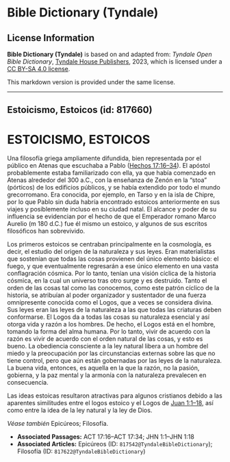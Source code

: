 # Bible Dictionary (Tyndale)

## License Information

**Bible Dictionary (Tyndale)** is based on and adapted from: _Tyndale Open Bible Dictionary_, [Tyndale House Publishers](https://tyndaleopenresources.com/), 2023, which is licensed under a [CC BY-SA 4.0 license](https://creativecommons.org/licenses/by-sa/4.0/legalcode.en).

This markdown version is provided under the same license.



--------------------------------

## Estoicismo, Estoicos (id: 817660)

ESTOICISMO, ESTOICOS
====================

Una filosofía griega ampliamente difundida, bien representada por el público en Atenas que escuchaba a Pablo ([Hechos 17:16–34](https://ref.ly/Acts17:16-Acts17:34)). El apóstol probablemente estaba familiarizado con ella, ya que había comenzado en Atenas alrededor del 300 a.C., con la enseñanza de Zenón en la “stoa” (pórticos) de los edificios públicos, y se había extendido por todo el mundo grecorromano. Era conocida, por ejemplo, en Tarso y en la isla de Chipre, por lo que Pablo sin duda habría encontrado estoicos anteriormente en sus viajes y posiblemente incluso en su ciudad natal. El alcance y poder de su influencia se evidencian por el hecho de que el Emperador romano Marco Aurelio (m 180 d.C.) fue él mismo un estoico, y algunos de sus escritos filosóficos han sobrevivido.

Los primeros estoicos se centraban principalmente en la cosmología, es decir, el estudio del origen de la naturaleza y sus leyes. Eran materialistas que sostenían que todas las cosas provienen del único elemento básico: el fuego, y que eventualmente regresarán a ese único elemento en una vasta conflagración cósmica. Por lo tanto, tenían una visión cíclica de la historia cósmica, en la cual un universo tras otro surge y es destruido. Tanto el orden de las cosas tal como las conocemos, como este patrón cíclico de la historia, se atribuían al poder organizador y sustentador de una fuerza omnipresente conocida como el Logos, que a veces se considera divina. Sus leyes eran las leyes de la naturaleza a las que todas las criaturas deben conformarse. El Logos da a todas las cosas su naturaleza esencial y así otorga vida y razón a los hombres. De hecho, el Logos está en el hombre, tomando la forma del alma humana. Por lo tanto, vivir de acuerdo con la razón es vivir de acuerdo con el orden natural de las cosas, y esto es bueno. La obediencia consciente a la ley natural libera a un hombre del miedo y la preocupación por las circunstancias externas sobre las que no tiene control, pero que aún están gobernadas por las leyes de la naturaleza. La buena vida, entonces, es aquella en la que la razón, no la pasión, gobierna, y la paz mental y la armonía con la naturaleza prevalecen en consecuencia.

Las ideas estoicas resultaron atractivas para algunos cristianos debido a las aparentes similitudes entre el logos estoico y el Logos de [Juan 1:1–18](https://ref.ly/John1:1-John1:18), así como entre la idea de la ley natural y la ley de Dios.

*Véase también* Epicúreos; Filosofía.

* **Associated Passages:** ACT 17:16–ACT 17:34; JHN 1:1–JHN 1:18
* **Associated Articles:** Epicúreos (ID: `817542@TyndaleBibleDictionary`); Filosofía (ID: `817622@TyndaleBibleDictionary`)

